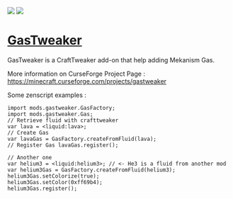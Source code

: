 [![](http://cf.way2muchnoise.eu/293110.svg)](https://minecraft.curseforge.com/projects/gastweaker) [![](http://cf.way2muchnoise.eu/versions/Minecraft_293110_all.svg)](https://minecraft.curseforge.com/projects/gastweaker)

# [GasTweaker](https://minecraft.curseforge.com/projects/gastweaker)

GasTweaker is a CraftTweaker add-on that help adding Mekanism Gas.

More information on CurseForge Project Page : https://minecraft.curseforge.com/projects/gastweaker

Some zenscript examples : 

```
import mods.gastweaker.GasFactory; 
import mods.gastweaker.Gas; 
// Retrieve fluid with crafttweaker 
var lava = <liquid:lava>; 
// Create Gas 
var lavaGas = GasFactory.createFromFluid(lava); 
// Register Gas lavaGas.register();

// Another one
var helium3 = <liquid:helium3>; // <- He3 is a fluid from another mod
var helium3Gas = GasFactory.createFromFluid(helium3);
helium3Gas.setColorize(true);
helium3Gas.setColor(0xff69b4);
helium3Gas.register();
```